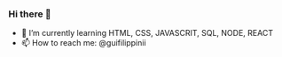 ### Hi there 👋

- 🌱 I’m currently learning HTML, CSS, JAVASCRIT, SQL, NODE, REACT 
- 📫 How to reach me: @guifilippinii

